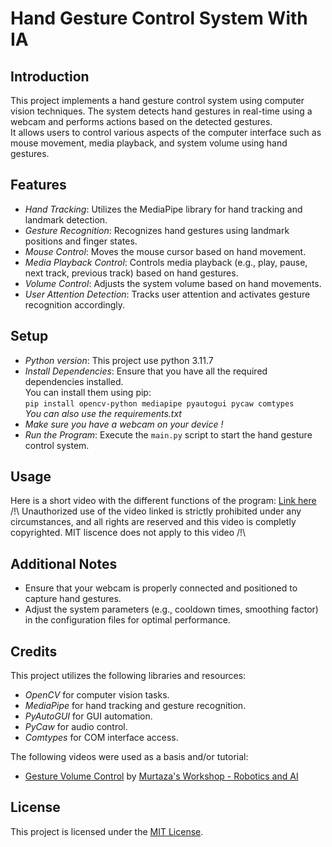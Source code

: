 # Hand Gesture Control System With IA   

## Introduction   

This project implements a hand gesture control system using computer vision techniques. The system detects hand gestures in real-time using a webcam and performs actions based on the detected gestures.   
It allows users to control various aspects of the computer interface such as mouse movement, media playback, and system volume using hand gestures.   

## Features   

- *Hand Tracking*: Utilizes the MediaPipe library for hand tracking and landmark detection.   
- *Gesture Recognition*: Recognizes hand gestures using landmark positions and finger states.   
- *Mouse Control*: Moves the mouse cursor based on hand movement.   
- *Media Playback Control*: Controls media playback (e.g., play, pause, next track, previous track) based on hand gestures.   
- *Volume Control*: Adjusts the system volume based on hand movements.   
- *User Attention Detection*: Tracks user attention and activates gesture recognition accordingly.   

## Setup   

- *Python version*: This project use python 3.11.7   
- *Install Dependencies*: Ensure that you have all the required dependencies installed.   
  You can install them using pip:   
  ```pip install opencv-python mediapipe pyautogui pycaw comtypes```   
  _You can also use the requirements.txt_   
- *Make sure you have a webcam on your device !*   
- *Run the Program*: Execute the `main.py` script to start the hand gesture control system.   

## Usage   

Here is a short video with the different functions of the program: [Link here](https://drive.google.com/file/d/1y3E0F5He3mmIZN096XvPHzhbB3FtV7cD/view?usp=sharing)   
/!\ Unauthorized use of the video linked is strictly prohibited under any circumstances, and all rights are reserved and this video is completly copyrighted. MIT liscence does not apply to this video /!\

## Additional Notes   

- Ensure that your webcam is properly connected and positioned to capture hand gestures.   
- Adjust the system parameters (e.g., cooldown times, smoothing factor) in the configuration files for optimal performance.   

## Credits   

This project utilizes the following libraries and resources:   

- *OpenCV* for computer vision tasks.   
- *MediaPipe* for hand tracking and gesture recognition.   
- *PyAutoGUI* for GUI automation.   
- *PyCaw* for audio control.   
- *Comtypes* for COM interface access.   

The following videos were used as a basis and/or tutorial:   

- [Gesture Volume Control](https://www.youtube.com/watch?v=9iEPzbG-xLE&t=14s) by [Murtaza's Workshop - Robotics and AI](https://www.youtube.com/@murtazasworkshop)

## License   

This project is licensed under the [MIT License](https://fr.wikipedia.org/wiki/Licence_MIT).   
